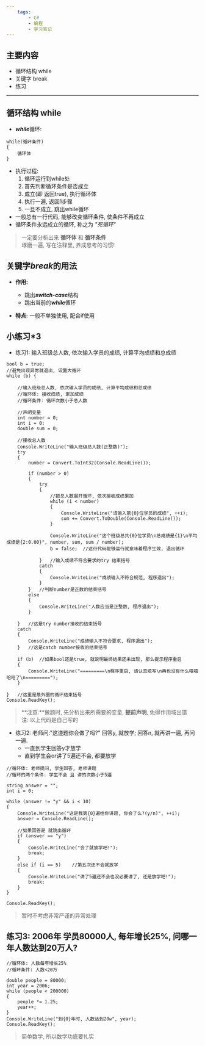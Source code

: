 ```yaml
---
    tags:
        - C#
        - 编程
        - 学习笔记
---
```


## 主要内容
- 循环结构 while
- 关键字 break
- 练习
- - -

## 循环结构 while
- ***while***循环: 
```
while(循环条件)
{
    循环体
}
```
- 执行过程: 
  1. 循环运行到while处
  2. 首先判断循环条件是否成立
  3. 成立(即 返回true), 执行循环体
  4. 执行一遍, 返回1步骤
  5. 一旦不成立, 跳出while循环
- 一般总有一行代码, 能够改变循环条件, 使条件不再成立  
- 循环条件永远成立的循环, 称之为 *\"死循环\"*

> 一定要分析出来 **循环体** 和 **循环条件**  
> 琢磨一遍, 写在注释里, 养成思考的习惯!

## 关键字***break***的用法
- **作用:**
  + 跳出***switch-case***结构
  + 跳出当前的***while***循环

- **特点:** 一般不单独使用, 配合if使用

## 小练习*3

- 练习1: 输入班级总人数, 依次输入学员的成绩, 计算平均成绩和总成绩

```
bool b = true;
//避免出现异常就退出, 设置大循环
while (b) {

    //输入班级总人数, 依次输入学员的成绩, 计算平均成绩和总成绩
    //循环体: 接收成绩, 累加成绩
    //循环条件: 循环次数小于总人数

    //声明变量
    int number = 0;
    int i = 0;
    double sum = 0;

    //接收总人数
    Console.WriteLine("输入班级总人数(正整数)");
    try
    {
        number = Convert.ToInt32(Console.ReadLine());

        if (number > 0)
        {
            try
            {
                //按总人数展开循环, 依次接收成绩累加
                while (i < number)
                {
                    Console.WriteLine("请输入第{0}位学员的成绩", ++i);
                    sum += Convert.ToDouble(Console.ReadLine());
                }

                Console.WriteLine("这个班级总共{0}位学员\n总成绩是{1}\n平均成绩是{2:0.00}", number, sum, sum / number);
                b = false;  //这行代码能够运行就意味着程序生效, 退出循环

            }   //输入成绩不符合要求的try 结束括号
            catch
            {
                Console.WriteLine("成绩输入不符合规范, 程序退出");
            }
        }   //判断number是正数的结束括号
        else
        {
            Console.WriteLine("人数应当是正整数, 程序退出");
        }

    }   //这是try number接收的结束括号
    catch
    {
        Console.WriteLine("成绩输入不符合要求, 程序退出");
    }   //这是catch number接收的结束括号

    if (b)  //如果bool还是true, 就说明最终结果还未出现, 那么提示程序重启
    {
        Console.WriteLine("=========\n程序重启, 请认真填写\n再也没有什么嘻嘻哈哈了\n=========");
    }

}   //这里是最外圈的循环结束括号
Console.ReadKey();
```
> **注意:**做题时, 先分析出来所需要的变量, **提前声明**, 免得作用域出错  
> 注: 以上代码是自己写的

- 练习2: 老师问:"这道题你会做了吗?" 回答y, 就放学; 回答n, 就再讲一遍, 再问一遍.  
  + 一直到学生回答y才放学
  + 直到学生会or讲了5遍还不会, 都要放学

```
//循环体: 老师提问, 学生回答, 老师讲题
//循环的两个条件: 学生不会 且 讲的次数小于5遍

string answer = "";
int i = 0;

while (answer != "y" && i < 10)
{
    Console.WriteLine("这是我第{0}遍给你讲题, 你会了么?(y/n)", ++i);
    answer = Console.ReadLine();

    //如果回答是 就跳出循环
    if (answer == "y")
    {
        Console.WriteLine("会了就放学吧!");
        break;
    }
    else if (i == 5)    //第五次还不会就放学
    {
        Console.WriteLine("讲了5遍还不会也没必要讲了, 还是放学吧!");
        break;
    }
}

Console.ReadKey(); 
```
> 暂时不考虑非常严谨的异常处理

## 练习3: 2006年 学员80000人, 每年增长25%, 问哪一年人数达到20万人?
```
//循环体: 人数每年增长25%
//循环条件: 人数<20万

double people = 80000;
int year = 2006;
while (people < 200000)
{
    people *= 1.25;
    year++;
}
Console.WriteLine("到{0}年时, 人数达到20w", year);
Console.ReadKey(); 
```
> 简单数学, 所以数学功底要扎实

